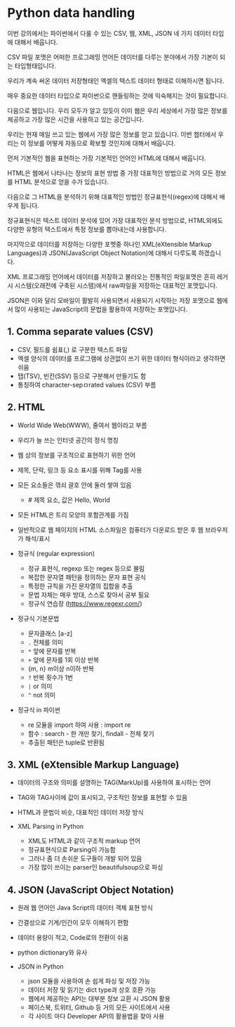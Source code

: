 # Python data handling

이번 강의에서는 파이썬에서 다룰 수 있는 CSV, 웹, XML, JSON 네 가지 데이터 타입에 대해서 배웁니다.

CSV 파일 포맷은 어떠한 프로그래밍 언어든 데이터를 다루는 분야에서 가장 기본이 되는 타입형태입니다. 

우리가 계속 써온 데이터 저장형태인 엑셀의 텍스트 데이터 형태로 이해하시면 됩니다. 

매우 중요한 데이터 타입으로 파이썬으로 핸들링하는 것에 익숙해지는 것이 필요합니다.

다음으로 웹입니다. 우리 모두가 알고 있듯이 이미 웹은 우리 세상에서 가장 많은 정보를 제공하고 가장 많은 시간을 사용하고 있는 공간입니다. 

우리는 현재 매일 쓰고 있는 웹에서 가장 많은 정보를 얻고 있습니다. 이번 챕터에서 우리는 이 정보를 어떻게 자동으로 확보할 것인지에 대해서 배웁니다. 

먼저 기본적인 웹을 표현하는 가장 기본적인 언어인 HTML에 대해서 배웁니다. 

HTML은 웹에서 나타나는 정보의 표현 방법 중 가장 대표적인 방법으로 거의 모든 정보를 HTML 분석으로 얻을 수가 있습니다. 

다음으로 그 HTML을 분석하기 위해 대표적인 방법인 정규표현식(regex)에 대해서 배우게 됩니다. 

정규표현식은 텍스트 데이터 분석에 있어 가장 대표적인 분석 방법으로, HTML외에도 다양한 유형의 텍스트에서 특정 정보를 뽑아내는데 사용합니다.

마지막으로 데이터를 저장하는 다양한 포멧중 하나인 XML(eXtensible Markup Languages)과 JSON(JavaScript Object Notation)에 대해서 다루도록 하겠습니다. 

XML 프로그래밍 언어에서 데이터를 저장하고 불러오는 전통적인 파일포맷은 흔히 레거시 시스템(오래전에 구축된 시스템)에서 raw파일을 저장하는 대표적인 포맷입니다. 

JSON은 이와 달리 모바일이 활발히 사용되면서 사용되기 시작하는 저장 포맷으로 웹에서 많이 사용되는 JavaScript의 문법을 활용하여 저장하는 포맷입니다.

## 1. Comma separate values (CSV)

- CSV, 필드를 쉼표(,) 로 구분한 텍스트 파일
- 엑셀 양식의 데이터를 프로그램에 상관없이 쓰기 위한 데이터 형식이라고 생각하면 쉬움
- 탭(TSV), 빈칸(SSV) 등으로 구분해서 만들기도 함
- 통칭하여 character-sepㅁrated values (CSV) 부름

## 2. HTML

- World Wide Web(WWW), 줄여서 웹이라고 부름
- 우리가 늘 쓰는 인터넷 공간의 정식 명칭

- 웹 상의 정보를 구조적으로 표현하기 위한 언어
- 제목, 단락, 링크 등 요소 표시를 위해 Tag를 사용
- 모든 요소들은 꺾쇠 괄호 안에 둘러 쌓여 있음
  - <title> Hello, World </title>  # 제목 요소, 값은 Hello, World
- 모든 HTML은 트리 모양의 포함관계를 가짐
- 일반적으로 웹 페이지의 HTML 소스파일은 컴퓨터가 다운로드 받은 후 웹 브라우저가 해석/표시

- 정규식 (regular expression)
  - 정규 표현식, regexp 또는 regex 등으로 불림
  - 복잡한 문자열 패턴을 정의하는 문자 표현 공식
  - 특정한 규칙을 가진 문자열의 집합을 추출
  - 문법 자체는 매우 방대, 스스로 찾아서 공부 필요
  - 정규식 연습장 (https://www.regexr.com/)

- 정규식 기본문법
  - 문자클래스 [a-z]
  - `.` 전체를 의미
  - `*` 앞에 문자를 반복
  - `+` 앞에 문자를 1회 이상 반복
  - {m, n} m이상 n이하 반복
  - `?` 반복 횟수가 1번
  - `|` or 의미
  - `^` not 의미


- 정규식 in 파이썬
  - re 모듈을 import 하여 사용 : import re
  - 함수 : search - 한 개만 찾기, findall - 전체 찾기
  - 추출된 패턴은 tuple로 반환됨

## 3. XML (eXtensible Markup Language)

- 데이터의 구조와 의미를 설명하는 TAG(MarkUp)를 사용하여 표시하는 언어
- TAG와 TAG사이에 값이 표시되고, 구조적인 정보를 표현할 수 있음
- HTML과 문법이 비슷, 대표적인 데이터 저장 방식

- XML Parsing in Python
  - XML도 HTML과 같이 구조적 markup 언어
  - 정규표현식으로 Parsing이 가능함
  - 그러나 좀 더 손쉬운 도구들이 개발 되어 있음
  - 가장 많이 쓰이는 parser인 beautifulsoup으로 파싱

## 4. JSON (JavaScript Object Notation)

- 원래 웹 언어인 Java Script의 데이터 객체 표현 방식
- 간결성으로 기계/인간이 모두 이해하기 편함
- 데이터 용량이 적고, Code로의 전환이 쉬움
- python dictionary와 유사

- JSON in Python
  - json 모듈을 사용하여 손 쉽게 파싱 및 저장 가능
  - 데이터 저장 및 읽기는 dict type과 상호 호환 가능
  - 웹에서 제공하는 API는 대부분 정보 교환 시 JSON 활용
  - 페이스북, 트위터, Github 등 거의 모든 사이트에서 사용
  - 각 사이트 마다 Developer API의 활용법을 찾아 사용
















